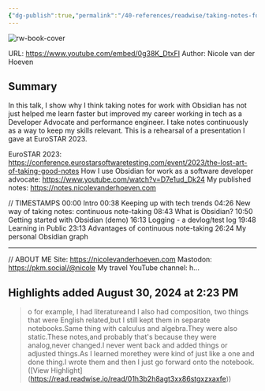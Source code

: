 ```yaml
---
{"dg-publish":true,"permalink":"/40-references/readwise/taking-notes-for-work-with-obsidian/","tags":["rw/articles"]}
---
```


![rw-book-cover](https://i.ytimg.com/vi/0g38K_DtxFI/maxresdefault.jpg)
  
URL: https://www.youtube.com/embed/0g38K_DtxFI
Author: Nicole van der Hoeven

## Summary

In this talk, I show why I think taking notes for work with Obsidian has not just helped me learn faster but improved my career working in tech as a Developer Advocate and performance engineer. I take notes continuously as a way to keep my skills relevant. This is a rehearsal of a presentation I gave at EuroSTAR 2023.

EuroSTAR 2023: https://conference.eurostarsoftwaretesting.com/event/2023/the-lost-art-of-taking-good-notes
How I use Obsidian for work as a software developer advocate: https://www.youtube.com/watch?v=D7e1ud_Dk24
My published notes: https://notes.nicolevanderhoeven.com

// TIMESTAMPS
00:00 Intro
00:38 Keeping up with tech trends
04:26 New way of taking notes: continuous note-taking
08:43 What is Obsidian?
10:50 Getting started with Obsidian (demo)
16:13 Logging - a devlog/test log
19:48 Learning in Public
23:13 Advantages of continuous note-taking
26:24 My personal Obsidian graph

---
// ABOUT ME
Site: https://nicolevanderhoeven.com
Mastodon: https://pkm.social/@nicole
My travel YouTube channel: h...

## Highlights added August 30, 2024 at 2:23 PM
>o for example, I had literatureand I also had composition,
>two things that were English related,but I still kept them in separate notebooks.Same thing with calculus and algebra.They were also static.These notes,and probably that's because they were analog,never changed.I never went back and added things or adjusted things.As I learned morethey were kind of just like a one and done thing.I wrote them and then I just go forward onto the notebook. ([View Highlight] (https://read.readwise.io/read/01h3b2h8agt3xx86stgxzxaxfe))


